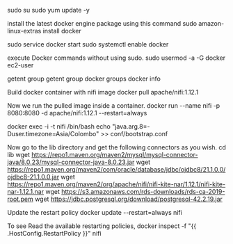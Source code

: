 sudo su
sudo yum update -y

install the latest docker engine package using this command 
sudo amazon-linux-extras install docker

sudo service docker start
sudo systemctl enable docker 

 execute Docker commands without using sudo.
 sudo usermod -a -G docker ec2-user
 
 getent group
 getent group docker 
 groups 
 docker info
 
  Build docker container with nifi image 
  docker pull apache/nifi:1.12.1
  
  Now we run the pulled image inside a container.
docker run --name nifi -p 8080:8080 -d apache/nifi:1.12.1 --restart=always 

docker exec -i -t nifi /bin/bash
echo "java.arg.8=-Duser.timezone=Asia/Colombo" >> conf/bootstrap.conf


Now go to the lib directory and get the following connectors as you wish.
cd lib
wget https://repo1.maven.org/maven2/mysql/mysql-connector-java/8.0.23/mysql-connector-java-8.0.23.jar
wget https://repo1.maven.org/maven2/com/oracle/database/jdbc/ojdbc8/21.1.0.0/ojdbc8-21.1.0.0.jar
wget https://repo1.maven.org/maven2/org/apache/nifi/nifi-kite-nar/1.12.1/nifi-kite-nar-1.12.1.nar
wget https://s3.amazonaws.com/rds-downloads/rds-ca-2019-root.pem
wget https://jdbc.postgresql.org/download/postgresql-42.2.19.jar

Update the restart policy
docker update --restart=always nifi

To see Read the available restarting policies,
docker inspect -f "{{ .HostConfig.RestartPolicy }}" nifi
